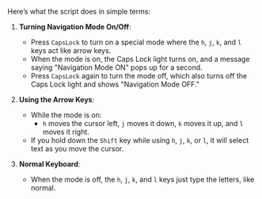 Here’s what the script does in simple terms:

1. **Turning Navigation Mode On/Off**:
   - Press `CapsLock` to turn on a special mode where the `h`, `j`, `k`, and `l` keys act like arrow keys.
   - When the mode is on, the Caps Lock light turns on, and a message saying "Navigation Mode ON" pops up for a second.
   - Press `CapsLock` again to turn the mode off, which also turns off the Caps Lock light and shows "Navigation Mode OFF."

2. **Using the Arrow Keys**:
   - While the mode is on:
     - `h` moves the cursor left, `j` moves it down, `k` moves it up, and `l` moves it right.
   - If you hold down the `Shift` key while using `h`, `j`, `k`, or `l`, it will select text as you move the cursor.

3. **Normal Keyboard**:
   - When the mode is off, the `h`, `j`, `k`, and `l` keys just type the letters, like normal.
